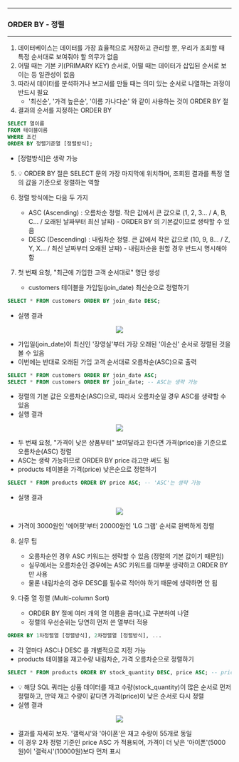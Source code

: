 -----
### ORDER BY - 정렬
-----
1. 데이터베이스는 데이터를 가장 효율적으로 저장하고 관리할 뿐, 우리가 조회할 때 특정 순서대로 보여줘야 할 의무가 없음
2. 어떨 때는 기본 키(PRIMARY KEY) 순서로, 어떨 때는 데이터가 삽입된 순서로 보이는 등 일관성이 없음
3. 따라서 데이터를 분석하거나 보고서를 만들 때는 의미 있는 순서로 나열하는 과정이 반드시 필요
   - '최신순', '가격 높은순', '이름 가나다순' 와 같이 사용하는 것이 ORDER BY 절
4. 결과의 순서를 지정하는 ORDER BY
```sql
SELECT 열이름
FROM 테이블이름
WHERE 조건
ORDER BY 정렬기준열 [정렬방식];
```
  - [정렬방식]은 생략 가능

5. 💡 ORDER BY 절은 SELECT 문의 가장 마지막에 위치하며, 조회된 결과를 특정 열의 값을 기준으로 정렬하는 역할
6. 정렬 방식에는 다음 두 가지
   - ASC (Ascending) : 오름차순 정렬. 작은 값에서 큰 값으로 (1, 2, 3... / A, B, C... / 오래된 날짜부터 최신 날짜) - ORDER BY 의 기본값이므로 생략할 수 있음
   - DESC (Descending) : 내림차순 정렬. 큰 값에서 작은 값으로 (10, 9, 8... / Z, Y, X... / 최신 날짜부터 오래된 날짜) - 내림차순을 원할 경우 반드시 명시해야 함

7. 첫 번째 요청, "최근에 가입한 고객 순서대로" 명단 생성
   - customers 테이블을 가입일(join_date) 최신순으로 정렬하기
```sql
SELECT * FROM customers ORDER BY join_date DESC;
```
   - 실행 결과
<div align="center">
<img src="https://github.com/user-attachments/assets/2406f24a-8e5d-42e5-b566-9524bb7efbeb">
</div>

  - 가입일(join_date)이 최신인 '장영실'부터 가장 오래된 '이순신' 순서로 정렬된 것을 볼 수 있음
  - 이번에는 반대로 오래된 가입 고객 순서대로 오름차순(ASC)으로 출력
```sql
SELECT * FROM customers ORDER BY join_date ASC;
SELECT * FROM customers ORDER BY join_date; -- ASC는 생략 가능
```
  - 정렬의 기본 값은 오름차순(ASC)으로, 따라서 오름차순일 경우 ASC를 생략할 수 있음
  - 실행 결과
<div align="center">
<img src="https://github.com/user-attachments/assets/c0201dc4-fcb5-4cd9-8d30-8c05d10f6463">
</div>

   - 두 번째 요청, "가격이 낮은 상품부터" 보여달라고 한다면 가격(price)을 기준으로 오름차순(ASC) 정렬  
   - ASC는 생략 가능하므로 ORDER BY price 라고만 써도 됨
   - products 테이블을 가격(price) 낮은순으로 정렬하기
```sql
SELECT * FROM products ORDER BY price ASC; -- 'ASC'는 생략 가능
```
  - 실행 결과
<div align="center">
<img src="https://github.com/user-attachments/assets/7f703367-8e73-430d-a773-d6900286386b">
</div>

   - 가격이 3000원인 '에어팟'부터 20000원인 'LG 그램' 순서로 완벽하게 정렬

8. 실무 팁
   - 오름차순인 경우 ASC 키워드는 생략할 수 있음 (정렬의 기본 값이기 때문임)
   - 실무에서는 오름차순인 경우에는 ASC 키워드를 대부분 생략하고 ORDER BY만 사용
   - 물론 내림차순의 경우 DESC를 필수로 적어야 하기 때문에 생략하면 안 됨

9. 다중 열 정렬 (Multi-column Sort)
    - ORDER BY 절에 여러 개의 열 이름을 콤마(,)로 구분하여 나열
    - 정렬의 우선순위는 당연히 먼저 쓴 열부터 적용
```sql
ORDER BY 1차정렬열 [정렬방식], 2차정렬열 [정렬방식], ...
```
   - 각 열마다 ASC나 DESC 를 개별적으로 지정 가능
   - products 테이블을 재고수량 내림차순, 가격 오름차순으로 정렬하기
```sql
SELECT * FROM products ORDER BY stock_quantity DESC, price ASC; -- price의 ASC는 생략 가능
```
   - 💡 해당 SQL 쿼리는 상품 데이터를 재고 수량(stock_quantity)이 많은 순서로 먼저 정렬하고, 만약 재고 수량이 같다면 가격(price)이 낮은 순서로 다시 정렬
   - 실행 결과
<div align="center">
<img src="https://github.com/user-attachments/assets/5cefdcb7-08a6-4705-866e-224b3355a220">
</div>

   - 결과를 자세히 보자. '갤럭시'와 '아이폰'은 재고 수량이 55개로 동일
   - 이 경우 2차 정렬 기준인 price ASC 가 적용되어, 가격이 더 낮은 '아이폰'(5000원)이 '갤럭시'(10000원)보다 먼저 표시
